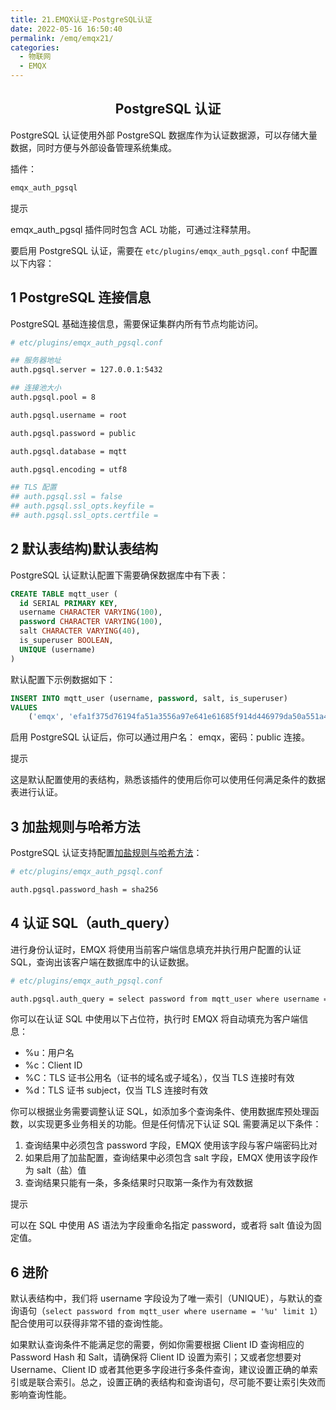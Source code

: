 ```yaml
---
title: 21.EMQX认证-PostgreSQL认证
date: 2022-05-16 16:50:40
permalink: /emq/emqx21/
categories:
  - 物联网
  - EMQX
---
```



<h2><center>PostgreSQL 认证</center></h2>

PostgreSQL 认证使用外部 PostgreSQL 数据库作为认证数据源，可以存储大量数据，同时方便与外部设备管理系统集成。

插件：

```bash
emqx_auth_pgsql
```

提示

emqx_auth_pgsql 插件同时包含 ACL 功能，可通过注释禁用。

要启用 PostgreSQL 认证，需要在 `etc/plugins/emqx_auth_pgsql.conf` 中配置以下内容：

## 1 PostgreSQL 连接信息

PostgreSQL 基础连接信息，需要保证集群内所有节点均能访问。

```bash
# etc/plugins/emqx_auth_pgsql.conf

## 服务器地址
auth.pgsql.server = 127.0.0.1:5432

## 连接池大小
auth.pgsql.pool = 8

auth.pgsql.username = root

auth.pgsql.password = public

auth.pgsql.database = mqtt

auth.pgsql.encoding = utf8

## TLS 配置
## auth.pgsql.ssl = false
## auth.pgsql.ssl_opts.keyfile =
## auth.pgsql.ssl_opts.certfile =
```

## 2 默认表结构)默认表结构

PostgreSQL 认证默认配置下需要确保数据库中有下表：

```sql
CREATE TABLE mqtt_user (
  id SERIAL PRIMARY KEY,
  username CHARACTER VARYING(100),
  password CHARACTER VARYING(100),
  salt CHARACTER VARYING(40),
  is_superuser BOOLEAN,
  UNIQUE (username)
)
```

默认配置下示例数据如下：

```sql
INSERT INTO mqtt_user (username, password, salt, is_superuser)
VALUES
	('emqx', 'efa1f375d76194fa51a3556a97e641e61685f914d446979da50a551a4333ffd7', NULL, false);
```

启用 PostgreSQL 认证后，你可以通过用户名： emqx，密码：public 连接。

提示

这是默认配置使用的表结构，熟悉该插件的使用后你可以使用任何满足条件的数据表进行认证。

## 3 加盐规则与哈希方法

PostgreSQL 认证支持配置[加盐规则与哈希方法](https://www.emqx.io/docs/zh/v4.4/advanced/auth.html#加盐规则与哈希方法)：

```bash
# etc/plugins/emqx_auth_pgsql.conf

auth.pgsql.password_hash = sha256
```

## 4 认证 SQL（auth_query）

进行身份认证时，EMQX 将使用当前客户端信息填充并执行用户配置的认证 SQL，查询出该客户端在数据库中的认证数据。

```bash
# etc/plugins/emqx_auth_pgsql.conf

auth.pgsql.auth_query = select password from mqtt_user where username = '%u' limit 1
```

你可以在认证 SQL 中使用以下占位符，执行时 EMQX 将自动填充为客户端信息：

- %u：用户名
- %c：Client ID
- %C：TLS 证书公用名（证书的域名或子域名），仅当 TLS 连接时有效
- %d：TLS 证书 subject，仅当 TLS 连接时有效

你可以根据业务需要调整认证 SQL，如添加多个查询条件、使用数据库预处理函数，以实现更多业务相关的功能。但是任何情况下认证 SQL 需要满足以下条件：

1. 查询结果中必须包含 password 字段，EMQX 使用该字段与客户端密码比对
2. 如果启用了加盐配置，查询结果中必须包含 salt 字段，EMQX 使用该字段作为 salt（盐）值
3. 查询结果只能有一条，多条结果时只取第一条作为有效数据

提示

可以在 SQL 中使用 AS 语法为字段重命名指定 password，或者将 salt 值设为固定值。

## 6 进阶

默认表结构中，我们将 username 字段设为了唯一索引（UNIQUE），与默认的查询语句（`select password from mqtt_user where username = '%u' limit 1`）配合使用可以获得非常不错的查询性能。

如果默认查询条件不能满足您的需要，例如你需要根据 Client ID 查询相应的 Password Hash 和 Salt，请确保将 Client ID 设置为索引；又或者您想要对 Username、Client ID 或者其他更多字段进行多条件查询，建议设置正确的单索引或是联合索引。总之，设置正确的表结构和查询语句，尽可能不要让索引失效而影响查询性能。